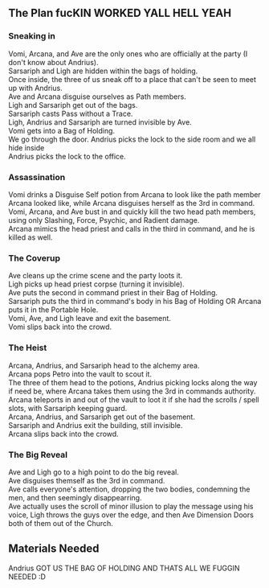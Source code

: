 ## The Plan fucKIN WORKED YALL HELL YEAH 
### Sneaking in 
Vomi, Arcana, and Ave are the only ones who are officially at the party (I don't know about Andrius). \
Sarsariph and Ligh are hidden within the bags of holding. \
Once inside, the three of us sneak off to a place that can't be seen to meet up with Andrius. \
Ave and Arcana disguise ourselves as Path members. \
Ligh and Sarsariph get out of the bags. \
Sarsariph casts Pass without a Trace. \
Ligh, Andrius and Sarsariph are turned invisible by Ave. \
Vomi gets into a Bag of Holding. \
We go through the door. Andrius picks the lock to the side room and we all hide inside \
Andrius picks the lock to the office. 

### Assassination
Vomi drinks a Disguise Self potion from Arcana to look like the path member Arcana looked like, while Arcana disguises herself as the 3rd in command. \
Vomi, Arcana, and Ave bust in and quickly kill the two head path members, using only Slashing, Force, Psychic, and Radient damage. \
Arcana mimics the head priest and calls in the third in command, and he is killed as well. 

### The Coverup
Ave cleans up the crime scene and the party loots it. \
Ligh picks up head priest corpse (turning it invisible). \
Ave puts the second in command priest in their Bag of Holding. \
Sarsariph puts the third in command's body in his Bag of Holding OR Arcana puts it in the Portable Hole. \
Vomi, Ave, and Ligh leave and exit the basement. \
Vomi slips back into the crowd. 

### The Heist
Arcana, Andrius, and Sarsariph head to the alchemy area. \
Arcana pops Petro into the vault to scout it. \
The three of them head to the potions, Andrius picking locks along the way if need be, where Arcana takes them using the 3rd in commands authority. \
Arcana teleports in and out of the vault to loot it if she had the scrolls / spell slots, with Sarsariph keeping guard. \
Arcana, Andrius, and Sarsariph get out of the basement. \
Sarsariph and Andrius exit the building, still invisible. \
Arcana slips back into the crowd. 

### The Big Reveal
Ave and Ligh go to a high point to do the big reveal. \
Ave disguises themself as the 3rd in command. \
Ave calls everyone's attention, dropping the two bodies, condemning the men, and then seemingly disappearring. \
Ave actually uses the scroll of minor illusion to play the message using his voice, Ligh throws the guys over the edge, and then Ave Dimension Doors both of them out of the Church. 

## Materials Needed
Andrius GOT US THE BAG OF HOLDING AND THATS ALL WE FUGGIN NEEDED :D

